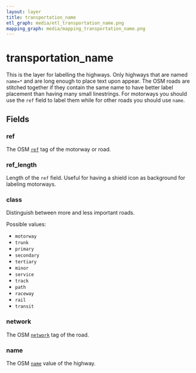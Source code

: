 ```yaml
---
layout: layer
title: transportation_name
etl_graph: media/etl_transportation_name.png
mapping_graph: media/mapping_transportation_name.png
---
```

# transportation_name

This is the layer for labelling the highways. Only highways that are named `name=*` and are long enough
to place text upon appear. The OSM roads are stitched together if they contain the same name
to have better label placement than having many small linestrings.
For motorways you should use the `ref` field to label them while for other roads you should use `name`.

## Fields

### ref

The OSM [`ref`](http://wiki.openstreetmap.org/wiki/Key:ref) tag of the motorway or road.

### ref_length

Length of the `ref` field. Useful for having a shield icon as background for labeling motorways.

### class

Distinguish between more and less important roads.

Possible values:

- `motorway`
- `trunk`
- `primary`
- `secondary`
- `tertiary`
- `minor`
- `service`
- `track`
- `path`
- `raceway`
- `rail`
- `transit`

### network

The OSM [`network`](http://wiki.openstreetmap.org/wiki/Key:network) tag of the road.

### name

The OSM [`name`](http://wiki.openstreetmap.org/wiki/Highways#Names_and_references) value of the highway.




